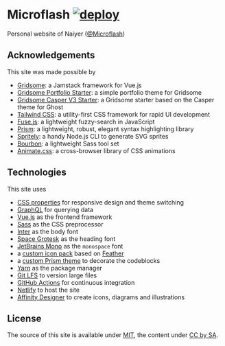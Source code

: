 # Microflash [![deploy](https://github.com/Microflash/site/workflows/deploy/badge.svg)](https://github.com/Microflash/site/actions)

Personal website of Naiyer ([@Microflash](https://www.twitter.com/Microflash))

## Acknowledgements

This site was made possible by

- [Gridsome](https://gridsome.org/): a Jamstack framework for Vue.js
- [Gridsome Portfolio Starter](https://github.com/drehimself/gridsome-portfolio-starter): a simple portfolio theme for Gridsome
- [Gridsome Casper V3 Starter](https://github.com/jammeryhq/gridsome-starter-casper-v3): a Gridsome starter based on the Casper theme for Ghost
- [Tailwind CSS](https://tailwindcss.com/): a utility-first CSS framework for rapid UI development
- [Fuse.js](https://fusejs.io/): a lightweight fuzzy-search in JavaScript
- [Prism](https://prismjs.com/): a lightweight, robust, elegant syntax highlighting library
- [Spritely](https://github.com/Microflash/spritely): a handy Node.js CLI to generate SVG sprites
- [Bourbon](https://www.bourbon.io/): a lightweight Sass tool set
- [Animate.css](https://github.com/daneden/animate.css): a cross-browser library of CSS animations

## Technologies

This site uses

- [CSS properties](https://css-tricks.com/guides/css-custom-properties/) for responsive design and theme switching
- [GraphQL](https://graphql.org/) for querying data
- [Vue.js](https://vuejs.org/) as the frontend framework
- [Sass](https://sass-lang.com/) as the CSS preprocessor
- [Inter](https://rsms.me/inter/) as the body font
- [Space Grotesk](https://github.com/floriankarsten/space-grotesk) as the heading font
- [JetBrains Mono](https://github.com/JetBrains/JetBrainsMono) as the `monospace` font
- a [custom icon pack](https://github.com/Microflash/site/blob/main/static/assets/images/icons.svg) based on [Feather](https://feathericons.com/)
- a [custom Prism theme](https://github.com/Microflash/site/blob/main/src/assets/styles/molecules/_syntax.scss) to decorate the codeblocks
- [Yarn](https://github.com/yarnpkg/yarn) as the package manager
- [Git LFS](https://github.com/git-lfs/git-lfs) to version large files
- [GitHub Actions](https://github.com/features/actions) for continuous integration
- [Netlify](https://netlify.com/) to host the site
- [Affinity Designer](https://affinity.serif.com/en-gb/designer/) to create icons, diagrams and illustrations

## License

The source of this site is available under [MIT](./LICENSE), the content under [CC by SA](https://creativecommons.org/licenses/by-sa/4.0/).
